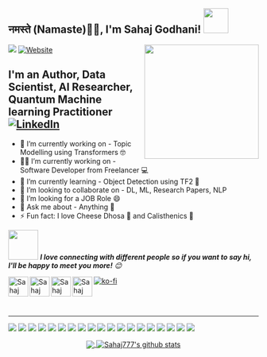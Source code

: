 <h2>नमस्ते (Namaste)🙏🏻, I'm Sahaj Godhani! <img src="https://media.giphy.com/media/12oufCB0MyZ1Go/giphy.gif" width="50"></h2>
<img align='right' src="https://media.giphy.com/media/M9gbBd9nbDrOTu1Mqx/giphy.gif" width="230">

![](https://komarev.com/ghpvc/?username=Sahaj777&color=green)
[![Website](https://img.shields.io/website?label=SahajGodhani&style=for-the-badge&url=https%3A%2F%2Fcodestackr.com)](https://www.sahajgodhani.in/)

  ## I'm an Author, Data Scientist, AI Researcher, Quantum Machine learning Practitioner [![LinkedIn](https://img.shields.io/badge/linkedin-%230077B5.svg?style=for-the-badge&logo=linkedin&logoColor=white)](https://www.linkedin.com/in/sahajgodhani777/)

- 🔭 I’m currently working on - Topic Modelling using Transformers 🤓
- :man_technologist: I’m currently working on - Software Developer from Freelancer :computer:
- 🌱 I’m currently learning - Object Detection using TF2 🤡
- 👯 I’m looking to collaborate on - DL, ML, Research Papers, NLP
- 🤔 I’m looking for a JOB Role 😄
- 💬 Ask me about - Anything 🤫
- ⚡ Fun fact: I love Cheese Dhosa 🥘 and Calisthenics 🏃

<!--[<img align="left" alt="codeSTACKr.com" width="22px" src="https://raw.githubusercontent.com/iconic/open-iconic/master/svg/globe.svg" />][website]
[<img align="left" alt="codeSTACKr | YouTube" width="22px" src="https://cdn.jsdelivr.net/npm/simple-icons@v3/icons/youtube.svg" />][youtube]-->

<img src="https://media.giphy.com/media/LnQjpWaON8nhr21vNW/giphy.gif" width="60"> <em><b>I love connecting with different people so if you want to say hi, I'll be happy to meet you more!</b> 😊</em>

[<img align="left" alt="Sahaj Godhani | LinkedIn" width="40px" src="https://img.icons8.com/color/48/000000/linkedin.png" />][linkedin]
[<img align="left" alt="Sahaj Godhani | Mail" width="40px" src="https://img.icons8.com/fluent/48/000000/gmail.png" />][Mail]
[<img align="left" alt="Sahaj Godhani | Internet" width="40px" src="https://img.icons8.com/fluent/48/000000/internet.png" />][Internet]
[<img align="left" alt="Sahaj Godhani | Medium" width="40px" src="https://img.icons8.com/fluent/48/000000/medium.png](https://img.icons8.com/sf-regular-filled/48/medium-logo.png" alt="medium-logo)" />][Medium]
[![ko-fi](https://ko-fi.com/img/githubbutton_sm.svg)](https://ko-fi.com/X8X5VGA29)




<br />
<!--### Languages and Tools:
<img align="left" alt="Visual Studio Code" width="26px" src="https://img.icons8.com/fluent/48/000000/visual-studio-code-2019.png" />
<img align="left" alt="SQL" width="26px" src="https://raw.githubusercontent.com/github/explore/80688e429a7d4ef2fca1e82350fe8e3517d3494d/topics/sql/sql.png" />
<img align="left" alt="MySQL" width="26px" src="https://raw.githubusercontent.com/github/explore/80688e429a7d4ef2fca1e82350fe8e3517d3494d/topics/mysql/mysql.png" />
<img align="left" alt="MongoDB" width="26px" src="https://img.icons8.com/color/48/000000/mongodb.png" />
<img align="left" alt="Git" width="26px" src="https://raw.githubusercontent.com/github/explore/80688e429a7d4ef2fca1e82350fe8e3517d3494d/topics/git/git.png" />
<img align="left" alt="GitHub" width="26px" src="https://raw.githubusercontent.com/github/explore/78df643247d429f6cc873026c0622819ad797942/topics/github/github.png" />
<img align="left" alt="HTML5" width="26px" src="https://raw.githubusercontent.com/github/explore/80688e429a7d4ef2fca1e82350fe8e3517d3494d/topics/terminal/terminal.png" />
<br />
<br />
-->

<BR>
  

--------------------------------------------------------------------------------------------------------------------------------------------------------------------------------

![](https://img.shields.io/badge/OS-Linux-informational?style=flat&logo=windows&logoColor=white&color=2bbc8a)
![](https://img.shields.io/badge/Code-Python-informational?style=flat&logo=python&logoColor=white&color=2bbc8a)
![](https://img.shields.io/badge/Code-C++-informational?style=flat&logo=c++&logoColor=white&color=2bbc8a)
![](https://img.shields.io/badge/Code-Java-informational?style=flat&logo=java&logoColor=white&color=2bbc8a)
![](https://img.shields.io/badge/Code-PHP-informational?style=flat&logo=php&logoColor=white&color=2bbc8a)
![](https://img.shields.io/badge/Code-HTML-5-informational?style=flat&logo=html5&logoColor=white&color=2bbc8a)
![](https://img.shields.io/badge/Editor-VSCode-informational?style=flat&logo=vs&logoColor=white&color=2bbc8a)
![](https://img.shields.io/badge/Editor-AndroidStudio-informational?style=flat&logo=android&logoColor=white&color=2bbc8a)
![](https://img.shields.io/badge/Editor-Pycharm-informational?style=flat&logo=pycharm&logoColor=white&color=2bbc8a)
![](https://img.shields.io/badge/Editor-JupyterNB-informational?style=flat&logo=jupyter&logoColor=white&color=2bbc8a)
![](https://img.shields.io/badge/Editor-Kaggle-informational?style=flat&logo=kaggle&logoColor=white&color=2bbc8a)
![](https://img.shields.io/badge/Tools-MYSQL-informational?style=flat&logo=sql&logoColor=white&color=2bbc8a)
![](https://img.shields.io/badge/Tools-Sklearn-informational?style=flat&logo=scikit-learn&logoColor=white&color=2bbc8a)
![](https://img.shields.io/badge/Tools-Flask-informational?style=flat&logo=flask&logoColor=white&color=2bbc8a)
![](https://img.shields.io/badge/Tools-Tensorflow-informational?style=flat&logo=tensorflow&logoColor=white&color=2bbc8a)
![](https://img.shields.io/badge/Tools-Heroku-informational?style=flat&logo=heroku&logoColor=white&color=2bbc8a)
![](https://img.shields.io/badge/Tools-NLTK-informational?style=flat&logo=nltk&logoColor=white&color=2bbc8a)
![](https://img.shields.io/badge/Tools-Spacy-informational?style=flat&logo=Spacy&logoColor=white&color=2bbc8a)
![](https://img.shields.io/badge/Shell-GitBash-informational?style=flat&logo=git&logoColor=white&color=2bbc8a)


<p align="center">
<a href="https://github.com/Sahaj777">
  <img align="center" src="https://github-readme-stats.vercel.app/api/top-langs/?username=Sahaj777&theme=dark&layout=compact&exclude_repo=IoT-Libraries,Hackerrank-Codes" />
  <img align="center" src="https://github-readme-stats.vercel.app/api?username=Sahaj777&show_icons=true&theme=dark&count_private=true&icon_color=439975&text_color=6e6e6e" alt="Sahaj777's github stats"/>
</a></p>
<br>





<!--🌟 From [Sahaj Godhani](https://github.com/Sahaj777/)-->
[linkedin]: https://www.linkedin.com/in/sahaj-godhani-gs777/
[Mail]: https://mail.google.com/mail/u/0/?view=cm&fs=1&to=sahajgodhani777@gmail.com.com&su=SUBJECT&body=BODY&tf=1
[Internet]: https://www.sahajgodhani.in/
[Medium]: https://medium.com/@sahajgodhani777
